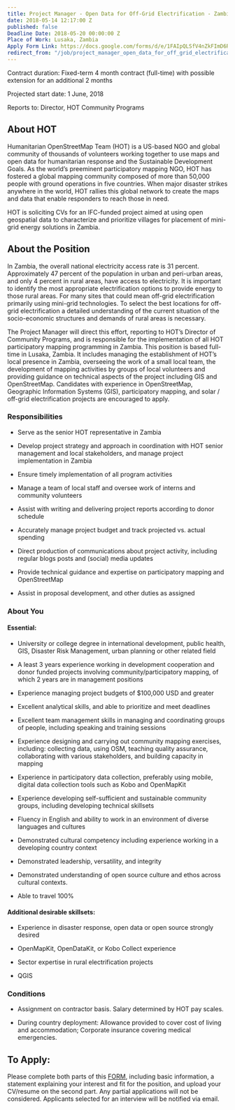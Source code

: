 ```yaml
---
title: Project Manager - Open Data for Off-Grid Electrification - Zambia
date: 2018-05-14 12:17:00 Z
published: false
Deadline Date: 2018-05-20 00:00:00 Z
Place of Work: Lusaka, Zambia
Apply Form Link: https://docs.google.com/forms/d/e/1FAIpQLSfV4nZkFImD6RUlDEp-BauZv3vVY-ZPHgznFZbg0nReurZ8Og/viewform
redirect_from: "/job/project_manager_open_data_for_off_grid_electrification_zambia/2018"
---
```


Contract duration: Fixed-term 4 month contract (full-time) with possible extension for an additional 2 months

Projected start date: 1 June, 2018

Reports to: Director, HOT Community Programs

## About HOT
Humanitarian OpenStreetMap Team (HOT) is a US-based NGO and global community of thousands of volunteers working together to use maps and open data for humanitarian response and the Sustainable Development Goals. As the world’s preeminent participatory mapping NGO, HOT has fostered a global mapping community composed of more than 50,000 people with ground operations in five countries. When major disaster strikes anywhere in the world, HOT rallies this global network to create the maps and data that enable responders to reach those in need.

HOT is soliciting CVs for an IFC-funded project aimed at using open geospatial data to characterize and prioritize villages for placement of mini-grid energy solutions in Zambia.

## About the Position
In Zambia, the overall national electricity access rate is 31 percent. Approximately 47 percent of the population in urban and peri-urban areas, and only 4 percent in rural areas, have access to electricity. It is important to identify the most appropriate electrification options to provide energy to those rural areas. For many sites that could mean off-grid electrification primarily using mini-grid technologies. To select the best locations for off-grid electrification a detailed understanding of the current situation of the socio-economic structures and demands of rural areas is necessary.

The Project Manager will direct this effort, reporting to HOT’s Director of Community Programs, and is responsible for the implementation of all HOT participatory mapping programming in Zambia. This position is based full-time in Lusaka, Zambia. It includes managing the establishment of HOT’s local presence in Zambia, overseeing the work of a small local team, the development of mapping activities by groups of local volunteers and providing guidance on technical aspects of the project including GIS and OpenStreetMap. Candidates with experience in OpenStreetMap, Geographic Information Systems (GIS), participatory mapping, and solar / off-grid electrification projects are encouraged to apply.

### Responsibilities
* Serve as the senior HOT representative in Zambia

* Develop project strategy and approach in coordination with HOT senior management and local stakeholders, and manage project implementation in Zambia

* Ensure timely implementation of all program activities

* Manage a team of local staff and oversee work of interns and community volunteers

* Assist with writing and delivering project reports according to donor schedule

* Accurately manage project budget and track projected vs. actual spending

* Direct production of communications about project activity, including regular blogs posts and (social) media updates

* Provide technical guidance and expertise on participatory mapping and OpenStreetMap

* Assist in proposal development, and other duties as assigned

### About You

#### Essential:
* University or college degree in international development, public health, GIS, Disaster Risk Management, urban planning or other related field

* A least 3 years experience working in development cooperation and donor funded projects involving community/participatory mapping, of which 2 years are in management positions

* Experience managing project budgets of $100,000 USD and greater

* Excellent analytical skills, and able to prioritize and meet deadlines

* Excellent team management skills in managing and coordinating groups of people, including speaking and training sessions

* Experience designing and carrying out community mapping exercises, including: collecting data, using OSM, teaching quality assurance, collaborating with various stakeholders, and building capacity in mapping

* Experience in participatory data collection, preferably using mobile, digital data collection tools such as Kobo and OpenMapKit

* Experience developing self-sufficient and sustainable community groups, including developing technical skillsets

* Fluency in English and ability to work in an environment of diverse languages and cultures

* Demonstrated cultural competency including experience working in a developing country context

* Demonstrated leadership, versatility, and integrity

* Demonstrated understanding of open source culture and ethos across cultural contexts.

* Able to travel 100%


#### Additional desirable skillsets:
* Experience in disaster response, open data or open source strongly desired

* OpenMapKit, OpenDataKit, or Kobo Collect experience

* Sector expertise in rural electrification projects

* QGIS

### Conditions
* Assignment on contractor basis. Salary determined by HOT pay scales.

* During country deployment: Allowance provided to cover cost of living and accommodation; Corporate insurance covering medical emergencies.

## To Apply:

Please complete both parts of this [FORM](https://docs.google.com/forms/d/e/1FAIpQLSfV4nZkFImD6RUlDEp-BauZv3vVY-ZPHgznFZbg0nReurZ8Og/viewform), including basic information, a statement explaining your interest and fit for the position, and upload your CV/resume on the second part. Any partial applications will not be considered. Applicants selected for an interview will be notified via email.